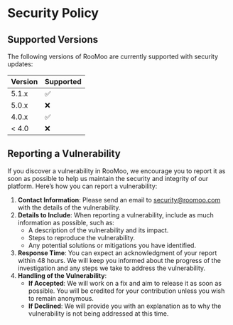 # Security Policy

## Supported Versions

The following versions of RooMoo are currently supported with security updates:

| Version | Supported          |
| ------- | ------------------ |
| 5.1.x   | :white_check_mark: |
| 5.0.x   | :x:                |
| 4.0.x   | :white_check_mark: |
| < 4.0   | :x:                |

## Reporting a Vulnerability

If you discover a vulnerability in RooMoo, we encourage you to report it as soon as possible to help us maintain the security and integrity of our platform. Here’s how you can report a vulnerability:

1. **Contact Information**: Please send an email to security@roomoo.com with the details of the vulnerability.
2. **Details to Include**: When reporting a vulnerability, include as much information as possible, such as:
   - A description of the vulnerability and its impact.
   - Steps to reproduce the vulnerability.
   - Any potential solutions or mitigations you have identified.
3. **Response Time**: You can expect an acknowledgment of your report within 48 hours. We will keep you informed about the progress of the investigation and any steps we take to address the vulnerability.
4. **Handling of the Vulnerability**:
   - **If Accepted**: We will work on a fix and aim to release it as soon as possible. You will be credited for your contribution unless you wish to remain anonymous.
   - **If Declined**: We will provide you with an explanation as to why the vulnerability is not being addressed at this time.
